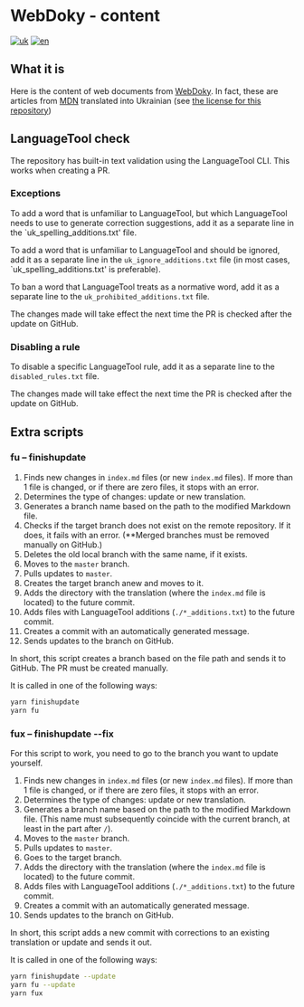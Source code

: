 # WebDoky - content

[![uk](https://img.shields.io/badge/lang-uk-green.svg)](https://github.com/webdoky/content/blob/master/README.md)
[![en](https://img.shields.io/badge/lang-en-yellow.svg)](https://github.com/webdoky/content/blob/master/README.en.md)

## What it is

Here is the content of web documents from [WebDoky](https://webdoky.org/). In fact, these are articles from [MDN](https://github.com/mdn/content) translated into Ukrainian (see [the license for this repository](https://github.com/webdoky/content/blob/master/LICENSE.md))

## LanguageTool check

The repository has built-in text validation using the LanguageTool CLI. This works when creating a PR.

### Exceptions

To add a word that is unfamiliar to LanguageTool, but which LanguageTool needs to use to generate correction suggestions, add it as a separate line in the `uk_spelling_additions.txt' file.

To add a word that is unfamiliar to LanguageTool and should be ignored, add it as a separate line in the `uk_ignore_additions.txt` file (in most cases, `uk_spelling_additions.txt' is preferable).

To ban a word that LanguageTool treats as a normative word, add it as a separate line to the `uk_prohibited_additions.txt` file.

The changes made will take effect the next time the PR is checked after the update on GitHub.

### Disabling a rule

To disable a specific LanguageTool rule, add it as a separate line to the `disabled_rules.txt` file.

The changes made will take effect the next time the PR is checked after the update on GitHub.

## Extra scripts

### fu – finishupdate

1. Finds new changes in `index.md` files (or new `index.md` files). If more than 1 file is changed, or if there are zero files, it stops with an error.
2. Determines the type of changes: update or new translation.
3. Generates a branch name based on the path to the modified Markdown file.
4. Checks if the target branch does not exist on the remote repository. If it does, it fails with an error. (\*\*Merged branches must be removed manually on GitHub.)
5. Deletes the old local branch with the same name, if it exists.
6. Moves to the `master` branch.
7. Pulls updates to `master`.
8. Creates the target branch anew and moves to it.
9. Adds the directory with the translation (where the `index.md` file is located) to the future commit.
10. Adds files with LanguageTool additions (`./*_additions.txt`) to the future commit.
11. Creates a commit with an automatically generated message.
12. Sends updates to the branch on GitHub.

In short, this script creates a branch based on the file path and sends it to GitHub. The PR must be created manually.

It is called in one of the following ways:

```sh
yarn finishupdate
yarn fu
```

### fux – finishupdate --fix

For this script to work, you need to go to the branch you want to update yourself.

1. Finds new changes in `index.md` files (or new `index.md` files). If more than 1 file is changed, or if there are zero files, it stops with an error.
2. Determines the type of changes: update or new translation.
3. Generates a branch name based on the path to the modified Markdown file. (This name must subsequently coincide with the current branch, at least in the part after `/`).
4. Moves to the `master` branch.
5. Pulls updates to `master`.
6. Goes to the target branch.
7. Adds the directory with the translation (where the `index.md` file is located) to the future commit.
8. Adds files with LanguageTool additions (`./*_additions.txt`) to the future commit.
9. Creates a commit with an automatically generated message.
10. Sends updates to the branch on GitHub.

In short, this script adds a new commit with corrections to an existing translation or update and sends it out.

It is called in one of the following ways:

```sh
yarn finishupdate --update
yarn fu --update
yarn fux
```
